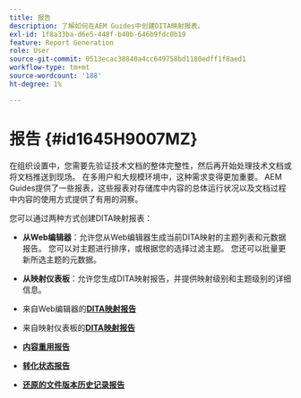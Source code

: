 ```yaml
---
title: 报告
description: 了解如何在AEM Guides中创建DITA映射报表。
exl-id: 1f8a33ba-d6e5-448f-b40b-646b9fdc0b19
feature: Report Generation
role: User
source-git-commit: 0513ecac38840a4cc649758bd1180edff1f8aed1
workflow-type: tm+mt
source-wordcount: '188'
ht-degree: 1%

---
```


# 报告 {#id1645H9007MZ}

在组织设置中，您需要先验证技术文档的整体完整性，然后再开始处理技术文档或将文档推送到现场。 在多用户和大规模环境中，这种需求变得更加重要。 AEM Guides提供了一些报表，这些报表对存储库中内容的总体运行状况以及文档过程中内容的使用方式提供了有用的洞察。

您可以通过两种方式创建DITA映射报表：

- **从Web编辑器**：允许您从Web编辑器生成当前DITA映射的主题列表和元数据报告。 您可以对主题进行排序，或根据您的选择过滤主题。 您还可以批量更新所选主题的元数据。
- **从映射仪表板**：允许您生成DITA映射报告，并提供映射级别和主题级别的详细信息。

- 来自Web编辑器的&#x200B;**[DITA映射报告](reports-web-editor.md)**

- 来自映射仪表板的&#x200B;**[DITA映射报告](reports-ditamap.md)**

- **[内容重用报告](reports-content-reuse.md)**

- **[转化状态报告](reports-convertion-status.md)**

- **[还原的文件版本历史记录报告](reports-reverted-file-version-history.md)**
